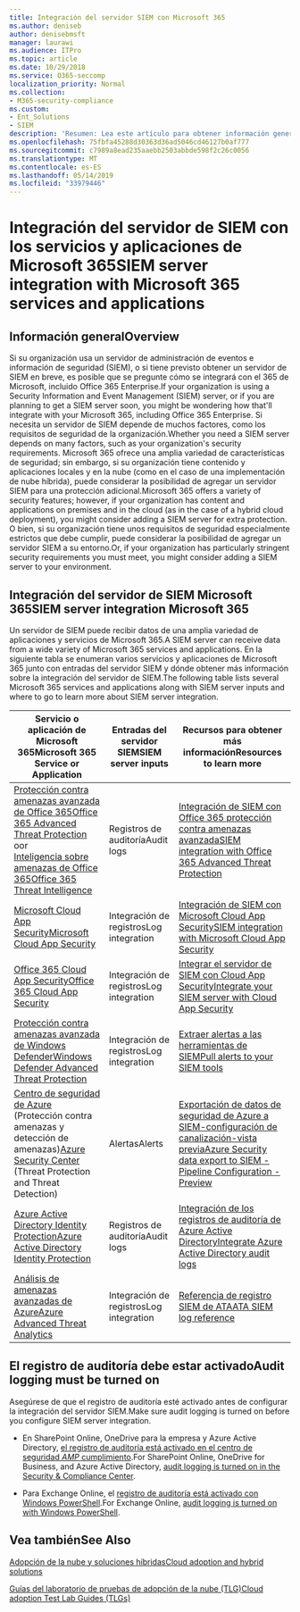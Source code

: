 ```yaml
---
title: Integración del servidor SIEM con Microsoft 365
ms.author: deniseb
author: denisebmsft
manager: laurawi
ms.audience: ITPro
ms.topic: article
ms.date: 10/29/2018
ms.service: O365-seccomp
localization_priority: Normal
ms.collection:
- M365-security-compliance
ms.custom:
- Ent_Solutions
- SIEM
description: 'Resumen: Lea este artículo para obtener información general sobre la integración del servidor SIEM con Microsoft 365.'
ms.openlocfilehash: 75fbfa45288d30363d36ad5046cd46127b0af777
ms.sourcegitcommit: c7989a8ead235aaebb2503abbde598f2c26c0056
ms.translationtype: MT
ms.contentlocale: es-ES
ms.lasthandoff: 05/14/2019
ms.locfileid: "33979446"
---
```

# <a name="siem-server-integration-with-microsoft-365-services-and-applications"></a><span data-ttu-id="737cb-103">Integración del servidor de SIEM con los servicios y aplicaciones de Microsoft 365</span><span class="sxs-lookup"><span data-stu-id="737cb-103">SIEM server integration with Microsoft 365 services and applications</span></span>

## <a name="overview"></a><span data-ttu-id="737cb-104">Información general</span><span class="sxs-lookup"><span data-stu-id="737cb-104">Overview</span></span>

<span data-ttu-id="737cb-105">Si su organización usa un servidor de administración de eventos e información de seguridad (SIEM), o si tiene previsto obtener un servidor de SIEM en breve, es posible que se pregunte cómo se integrará con el 365 de Microsoft, incluido Office 365 Enterprise.</span><span class="sxs-lookup"><span data-stu-id="737cb-105">If your organization is using a Security Information and Event Management (SIEM) server, or if you are planning to get a SIEM server soon, you might be wondering how that'll integrate with your Microsoft 365, including Office 365 Enterprise.</span></span> <span data-ttu-id="737cb-106">Si necesita un servidor de SIEM depende de muchos factores, como los requisitos de seguridad de la organización.</span><span class="sxs-lookup"><span data-stu-id="737cb-106">Whether you need a SIEM server depends on many factors, such as your organization's security requirements.</span></span> <span data-ttu-id="737cb-107">Microsoft 365 ofrece una amplia variedad de características de seguridad; sin embargo, si su organización tiene contenido y aplicaciones locales y en la nube (como en el caso de una implementación de nube híbrida), puede considerar la posibilidad de agregar un servidor SIEM para una protección adicional.</span><span class="sxs-lookup"><span data-stu-id="737cb-107">Microsoft 365 offers a variety of security features; however, if your organization has content and applications on premises and in the cloud (as in the case of a hybrid cloud deployment), you might consider adding a SIEM server for extra protection.</span></span> <span data-ttu-id="737cb-108">O bien, si su organización tiene unos requisitos de seguridad especialmente estrictos que debe cumplir, puede considerar la posibilidad de agregar un servidor SIEM a su entorno.</span><span class="sxs-lookup"><span data-stu-id="737cb-108">Or, if your organization has particularly stringent security requirements you must meet, you might consider adding a SIEM server to your environment.</span></span>

## <a name="siem-server-integration-microsoft-365"></a><span data-ttu-id="737cb-109">Integración del servidor de SIEM Microsoft 365</span><span class="sxs-lookup"><span data-stu-id="737cb-109">SIEM server integration Microsoft 365</span></span>

<span data-ttu-id="737cb-110">Un servidor de SIEM puede recibir datos de una amplia variedad de aplicaciones y servicios de Microsoft 365.</span><span class="sxs-lookup"><span data-stu-id="737cb-110">A SIEM server can receive data from a wide variety of Microsoft 365 services and applications.</span></span> <span data-ttu-id="737cb-111">En la siguiente tabla se enumeran varios servicios y aplicaciones de Microsoft 365 junto con entradas del servidor SIEM y dónde obtener más información sobre la integración del servidor de SIEM.</span><span class="sxs-lookup"><span data-stu-id="737cb-111">The following table lists several Microsoft 365 services and applications along with SIEM server inputs and where to go to learn more about SIEM server integration.</span></span> 

| <span data-ttu-id="737cb-112">Servicio o aplicación de Microsoft 365</span><span class="sxs-lookup"><span data-stu-id="737cb-112">Microsoft 365 Service or Application</span></span> | <span data-ttu-id="737cb-113">Entradas del servidor SIEM</span><span class="sxs-lookup"><span data-stu-id="737cb-113">SIEM server inputs</span></span> | <span data-ttu-id="737cb-114">Recursos para obtener más información</span><span class="sxs-lookup"><span data-stu-id="737cb-114">Resources to learn more</span></span> |
| --- | --- | --- |
| [<span data-ttu-id="737cb-115">Protección contra amenazas avanzada de Office 365</span><span class="sxs-lookup"><span data-stu-id="737cb-115">Office 365 Advanced Threat Protection</span></span>](office-365-atp.md) <br/>   <span data-ttu-id="737cb-116">o</span><span class="sxs-lookup"><span data-stu-id="737cb-116">or</span></span>   <br/>[<span data-ttu-id="737cb-117">Inteligencia sobre amenazas de Office 365</span><span class="sxs-lookup"><span data-stu-id="737cb-117">Office 365 Threat Intelligence</span></span>](office-365-ti.md) | <span data-ttu-id="737cb-118">Registros de auditoría</span><span class="sxs-lookup"><span data-stu-id="737cb-118">Audit logs</span></span> | [<span data-ttu-id="737cb-119">Integración de SIEM con Office 365 protección contra amenazas avanzada</span><span class="sxs-lookup"><span data-stu-id="737cb-119">SIEM integration with Office 365 Advanced Threat Protection</span></span>](siem-integration-with-office-365-ti.md) |
| [<span data-ttu-id="737cb-120">Microsoft Cloud App Security</span><span class="sxs-lookup"><span data-stu-id="737cb-120">Microsoft Cloud App Security</span></span>](https://docs.microsoft.com/cloud-app-security/what-is-cloud-app-security) | <span data-ttu-id="737cb-121">Integración de registros</span><span class="sxs-lookup"><span data-stu-id="737cb-121">Log integration</span></span> | [<span data-ttu-id="737cb-122">Integración de SIEM con Microsoft Cloud App Security</span><span class="sxs-lookup"><span data-stu-id="737cb-122">SIEM integration with Microsoft Cloud App Security</span></span>](https://docs.microsoft.com/cloud-app-security/siem) |
| [<span data-ttu-id="737cb-123">Office 365 Cloud App Security</span><span class="sxs-lookup"><span data-stu-id="737cb-123">Office 365 Cloud App Security</span></span>](https://docs.microsoft.com/cloud-app-security/what-is-cloud-app-security) | <span data-ttu-id="737cb-124">Integración de registros</span><span class="sxs-lookup"><span data-stu-id="737cb-124">Log integration</span></span> | [<span data-ttu-id="737cb-125">Integrar el servidor de SIEM con Cloud App Security</span><span class="sxs-lookup"><span data-stu-id="737cb-125">Integrate your SIEM server with Cloud App Security</span></span>](https://docs.microsoft.com/cloud-app-security/siem) |
| [<span data-ttu-id="737cb-126">Protección contra amenazas avanzada de Windows Defender</span><span class="sxs-lookup"><span data-stu-id="737cb-126">Windows Defender Advanced Threat Protection</span></span>](https://docs.microsoft.com/windows/security/threat-protection/) | <span data-ttu-id="737cb-127">Integración de registros</span><span class="sxs-lookup"><span data-stu-id="737cb-127">Log integration</span></span> | [<span data-ttu-id="737cb-128">Extraer alertas a las herramientas de SIEM</span><span class="sxs-lookup"><span data-stu-id="737cb-128">Pull alerts to your SIEM tools</span></span>](https://docs.microsoft.com/windows/security/threat-protection/windows-defender-atp/configure-siem-windows-defender-advanced-threat-protection) |
| <span data-ttu-id="737cb-129">[Centro de seguridad de Azure](https://docs.microsoft.com/azure/security-center/security-center-intro) (Protección contra amenazas y detección de amenazas)</span><span class="sxs-lookup"><span data-stu-id="737cb-129">[Azure Security Center](https://docs.microsoft.com/azure/security-center/security-center-intro) (Threat Protection and Threat Detection)</span></span> | <span data-ttu-id="737cb-130">Alertas</span><span class="sxs-lookup"><span data-stu-id="737cb-130">Alerts</span></span> | [<span data-ttu-id="737cb-131">Exportación de datos de seguridad de Azure a SIEM-configuración de canalización-vista previa</span><span class="sxs-lookup"><span data-stu-id="737cb-131">Azure Security data export to SIEM - Pipeline Configuration - Preview</span></span>](https://docs.microsoft.com/azure/security-center/security-center-export-data-to-siem) |
| [<span data-ttu-id="737cb-132">Azure Active Directory Identity Protection</span><span class="sxs-lookup"><span data-stu-id="737cb-132">Azure Active Directory Identity Protection</span></span>](https://docs.microsoft.com/azure/active-directory/identity-protection/overview) | <span data-ttu-id="737cb-133">Registros de auditoría</span><span class="sxs-lookup"><span data-stu-id="737cb-133">Audit logs</span></span> | [<span data-ttu-id="737cb-134">Integración de los registros de auditoría de Azure Active Directory</span><span class="sxs-lookup"><span data-stu-id="737cb-134">Integrate Azure Active Directory audit logs</span></span>](https://docs.microsoft.com/azure/security/security-azure-log-integration-ad) |
| [<span data-ttu-id="737cb-135">Análisis de amenazas avanzadas de Azure</span><span class="sxs-lookup"><span data-stu-id="737cb-135">Azure Advanced Threat Analytics</span></span>](https://docs.microsoft.com/azure/security/azure-threat-detection) | <span data-ttu-id="737cb-136">Integración de registros</span><span class="sxs-lookup"><span data-stu-id="737cb-136">Log integration</span></span> | [<span data-ttu-id="737cb-137">Referencia de registro SIEM de ATA</span><span class="sxs-lookup"><span data-stu-id="737cb-137">ATA SIEM log reference</span></span>](https://docs.microsoft.com/advanced-threat-analytics/cef-format-sa) |

## <a name="audit-logging-must-be-turned-on"></a><span data-ttu-id="737cb-138">El registro de auditoría debe estar activado</span><span class="sxs-lookup"><span data-stu-id="737cb-138">Audit logging must be turned on</span></span>

<span data-ttu-id="737cb-139">Asegúrese de que el registro de auditoría esté activado antes de configurar la integración del servidor SIEM.</span><span class="sxs-lookup"><span data-stu-id="737cb-139">Make sure audit logging is turned on before you configure SIEM server integration.</span></span> 

- <span data-ttu-id="737cb-140">En SharePoint Online, OneDrive para la empresa y Azure Active Directory, [el registro de auditoría está activado en el centro de seguridad _AMP_ cumplimiento](https://docs.microsoft.com/office365/securitycompliance/turn-audit-log-search-on-or-off).</span><span class="sxs-lookup"><span data-stu-id="737cb-140">For SharePoint Online, OneDrive for Business, and Azure Active Directory, [audit logging is turned on in the Security & Compliance Center](https://docs.microsoft.com/office365/securitycompliance/turn-audit-log-search-on-or-off).</span></span>

- <span data-ttu-id="737cb-141">Para Exchange Online, el [registro de auditoría está activado con Windows PowerShell](https://docs.microsoft.com/office365/securitycompliance/enable-mailbox-auditing).</span><span class="sxs-lookup"><span data-stu-id="737cb-141">For Exchange Online, [audit logging is turned on with Windows PowerShell](https://docs.microsoft.com/office365/securitycompliance/enable-mailbox-auditing).</span></span>
 
## <a name="see-also"></a><span data-ttu-id="737cb-142">Vea también</span><span class="sxs-lookup"><span data-stu-id="737cb-142">See Also</span></span>

[<span data-ttu-id="737cb-143">Adopción de la nube y soluciones híbridas</span><span class="sxs-lookup"><span data-stu-id="737cb-143">Cloud adoption and hybrid solutions</span></span>](https://docs.microsoft.com/office365/enterprise/cloud-adoption-and-hybrid-solutions)
  
[<span data-ttu-id="737cb-144">Guías del laboratorio de pruebas de adopción de la nube (TLG)</span><span class="sxs-lookup"><span data-stu-id="737cb-144">Cloud adoption Test Lab Guides (TLGs)</span></span>](https://docs.microsoft.com/office365/enterprise/cloud-adoption-test-lab-guides-tlgs)


